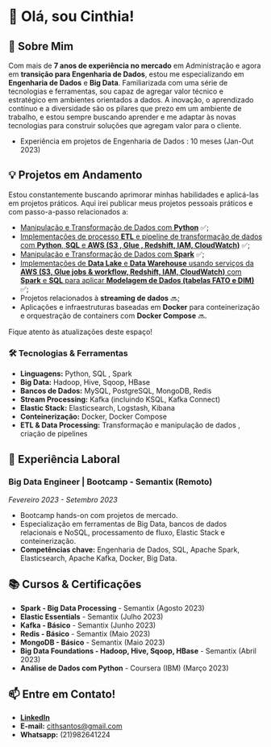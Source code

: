 # 👋 Olá, sou Cinthia!

## 🚀 Sobre Mim
Com mais de **7 anos de experiência no mercado** em Administração e agora em **transição para Engenharia de Dados**, estou me especializando em **Engenharia de Dados** e **Big Data**. Familiarizada com uma série de tecnologias e ferramentas, sou capaz de agregar valor técnico e estratégico em ambientes orientados a dados. A inovação, o aprendizado contínuo e a diversidade são os pilares que prezo em um ambiente de trabalho, e estou sempre buscando aprender e me adaptar às novas tecnologias para construir soluções que agregam valor para o cliente.
- Experiência em projetos de Engenharia de Dados : 10 meses (Jan-Out 2023)

## 💡 Projetos em Andamento
Estou constantemente buscando aprimorar minhas habilidades e aplicá-las em projetos práticos. 
Aqui irei publicar meus projetos pessoais práticos e com passo-a-passo relacionados a:

- [Manipulação e Transformação de Dados com **Python**](https://github.com/cinthialet/python-manipulacao-dados) :white_check_mark:;
- [Implementações de processo **ETL** e pipeline de transformação de dados com **Python**, **SQL** e **AWS (S3 , Glue , Redshift, IAM, CloudWatch)**](https://github.com/cinthialet/etl-aws-pipeline) :white_check_mark:;
- [Manipulação e Transformação de Dados com **Spark**](https://github.com/cinthialet/spark-manipulacao-dados) :white_check_mark:;
- [Implementações de **Data Lake** e **Data Warehouse** usando serviços da **AWS (S3, Glue jobs & workflow, Redshift, IAM, CloudWatch)** com **Spark** e **SQL** para aplicar **Modelagem de Dados (tabelas FATO e DIM)**](https://github.com/cinthialet/aws-datalake-datawarehouse) :white_check_mark:;
- Projetos relacionados à **streaming de dados** :soon:;
- Aplicações e infraestruturas baseadas em **Docker** para conteinerização e orquestração de containers com **Docker Compose** :soon:.
  
Fique atento às atualizações deste espaço!

### 🛠️ Tecnologias & Ferramentas
- **Linguagens:** Python, SQL , Spark
- **Big Data:** Hadoop, Hive, Sqoop, HBase
- **Bancos de Dados:** MySQL, PostgreSQL, MongoDB, Redis
- **Stream Processing:** Kafka (incluindo KSQL, Kafka Connect)
- **Elastic Stack:** Elasticsearch, Logstash, Kibana
- **Conteinerização:** Docker, Docker Compose
- **ETL & Data Processing:** Transformação e manipulação de dados , criação de pipelines

## 🏢 Experiência Laboral
### Big Data Engineer | Bootcamp - Semantix (Remoto)
_Fevereiro 2023 - Setembro 2023_
- Bootcamp hands-on com projetos de mercado.
- Especialização em ferramentas de Big Data, bancos de dados relacionais e NoSQL, processamento de fluxo, Elastic Stack e conteinerização.
- **Competências chave:** Engenharia de Dados, SQL, Apache Spark, Elasticsearch, Apache Kafka, Docker, Big Data.

## 📚 Cursos & Certificações
- **Spark - Big Data Processing** - Semantix (Agosto 2023)
- **Elastic Essentials** - Semantix (Julho 2023)
- **Kafka - Básico** - Semantix (Junho 2023)
- **Redis - Básico** - Semantix (Maio 2023)
- **MongoDB - Básico** - Semantix (Maio 2023)
- **Big Data Foundations - Hadoop, Hive, Sqoop, HBase** - Semantix (Abril 2023)
- **Análise de Dados com Python** - Coursera (IBM) (Março 2023)

## 📫 Entre em Contato!
- [**LinkedIn**](https://www.linkedin.com/in/cinthialpsantos/)
- **E-mail:** cithsantos@gmail.com
- **Whatsapp:** (21)982641224

